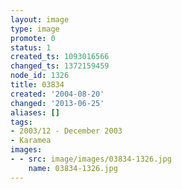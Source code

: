 ```yaml
---
layout: image
type: image
promote: 0
status: 1
created_ts: 1093016566
changed_ts: 1372159459
node_id: 1326
title: 03834
created: '2004-08-20'
changed: '2013-06-25'
aliases: []
tags:
- 2003/12 - December 2003
- Karamea
images:
- - src: image/images/03834-1326.jpg
    name: 03834-1326.jpg
---
```


